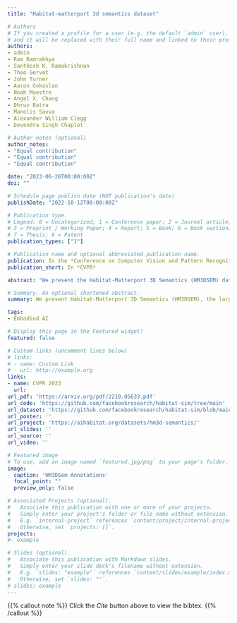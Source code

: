 ```yaml
---
title: "Habitat-matterport 3d semantics dataset"

# Authors
# If you created a profile for a user (e.g. the default `admin` user), write the username (folder name) here 
# and it will be replaced with their full name and linked to their profile.
authors:
- admin
- Ram Ramrakhya
- Santhosh K. Ramakrishnan
- Theo Gervet
- John Turner
- Aaron Gokaslan
- Noah Maestre
- Angel X. Chang
- Dhruv Batra
- Manolis Savva
- Alexander William Clegg
- Devendra Singh Chaplot

# Author notes (optional)
author_notes:
- "Equal contribution"
- "Equal contribution"
- "Equal contribution"

date: "2023-06-20T00:00:00Z"
doi: ""

# Schedule page publish date (NOT publication's date).
publishDate: "2022-10-12T00:00:00Z"

# Publication type.
# Legend: 0 = Uncategorized; 1 = Conference paper; 2 = Journal article;
# 3 = Preprint / Working Paper; 4 = Report; 5 = Book; 6 = Book section;
# 7 = Thesis; 8 = Patent
publication_types: ["1"]

# Publication name and optional abbreviated publication name.
publication: In the *Conference on Computer Vision and Pattern Recognition 2023*
publication_short: In *CVPR*

abstract: "We present the Habitat-Matterport 3D Semantics (HM3DSEM) dataset. HM3DSEM is the largest dataset of 3D real-world spaces with densely annotated semantics that is currently available to the academic community. It consists of 142,646 object instance annotations across 216 3D spaces and 3,100 rooms within those spaces. The scale, quality, and diversity of object annotations far exceed those of prior datasets. A key difference setting apart HM3DSEM from other datasets is the use of texture information to annotate pixel-accurate object boundaries. We demonstrate the effectiveness of HM3DSEM dataset for the Object Goal Navigation task using different methods. Policies trained using HM3DSEM perform outperform those trained on prior datasets. Introduction of HM3DSEM in the Habitat ObjectNav Challenge lead to an increase in participation from 400 submissions in 2021 to 1022 submissions in 2022."

# Summary. An optional shortened abstract.
summary: We present Habitat-Matterport 3D Semantics (HM3DSEM), the largest dataset of 3D real-world spaces with densely annotated semantics.

tags:
- Embodied AI

# Display this page in the Featured widget?
featured: false

# Custom links (uncomment lines below)
# links:
# - name: Custom Link
#   url: http://example.org
links:
- name: CVPR 2023
  url: 
url_pdf: 'https://arxiv.org/pdf/2210.05633.pdf'
url_code: 'https://github.com/facebookresearch/habitat-sim/tree/main'
url_dataset: 'https://github.com/facebookresearch/habitat-sim/blob/main/DATASETS.md#habitat-matterport-3d-research-dataset-hm3d'
url_poster: ''
url_project: 'https://aihabitat.org/datasets/hm3d-semantics/'
url_slides: ''
url_source: ''
url_video: ''

# Featured image
# To use, add an image named `featured.jpg/png` to your page's folder. 
image: 
  caption: 'HM3DSem Annotations'
  focal_point: ""
  preview_only: false

# Associated Projects (optional).
#   Associate this publication with one or more of your projects.
#   Simply enter your project's folder or file name without extension.
#   E.g. `internal-project` references `content/project/internal-project/index.md`.
#   Otherwise, set `projects: []`.
projects:
#- example

# Slides (optional).
#   Associate this publication with Markdown slides.
#   Simply enter your slide deck's filename without extension.
#   E.g. `slides: "example"` references `content/slides/example/index.md`.
#   Otherwise, set `slides: ""`.
# slides: example
---
```


{{% callout note %}}
Click the *Cite* button above to view the bibtex.
{{% /callout %}}